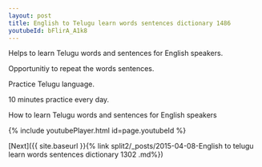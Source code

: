 ```yaml
---
layout: post
title: English to Telugu learn words sentences dictionary 1486 
youtubeId: bFlirA_A1k8
---
```

 
 
Helps to learn Telugu words and sentences for English speakers.

Opportunitiy to repeat the words sentences. 

Practice Telugu language. 
 
10 minutes practice every day. 
 
How to learn Telugu words and sentences for English speakers 
 
{% include youtubePlayer.html id=page.youtubeId %}
 
 
[Next]({{ site.baseurl }}{% link  split2/_posts/2015-04-08-English to telugu learn words sentences dictionary 1302 .md%})
 

